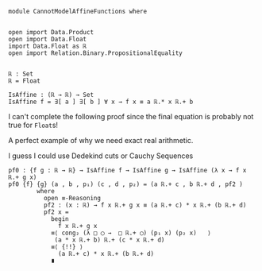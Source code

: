 <!-- -*-agda2-*- -->

```
module CannotModelAffineFunctions where


open import Data.Product
open import Data.Float
import Data.Float as ℝ
open import Relation.Binary.PropositionalEquality


ℝ : Set
ℝ = Float

IsAffine : (ℝ → ℝ) → Set
IsAffine f = ∃[ a ] ∃[ b ] ∀ x → f x ≡ a ℝ.* x ℝ.+ b
```

I can't complete the following proof since the final equation is probably not true for
`Float`s!

A perfect example of why we need exact real arithmetic.

I guess I could use Dedekind cuts or Cauchy Sequences

```
pf0 : {f g : ℝ → ℝ} → IsAffine f → IsAffine g → IsAffine (λ x → f x ℝ.+ g x)
pf0 {f} {g} (a , b , p₁) (c , d , p₂) = (a ℝ.+ c , b ℝ.+ d , pf2 )
        where
          open ≡-Reasoning
          pf2 : (x : ℝ) → f x ℝ.+ g x ≡ (a ℝ.+ c) * x ℝ.+ (b ℝ.+ d)
          pf2 x =
            begin
              f x ℝ.+ g x
            ≡⟨ cong₂ (λ □ ◯ →  □ ℝ.+ ◯) (p₁ x) (p₂ x)   ⟩
             (a * x ℝ.+ b) ℝ.+ (c * x ℝ.+ d)
            ≡⟨ {!!} ⟩
              (a ℝ.+ c) * x ℝ.+ (b ℝ.+ d)
            ∎
```

